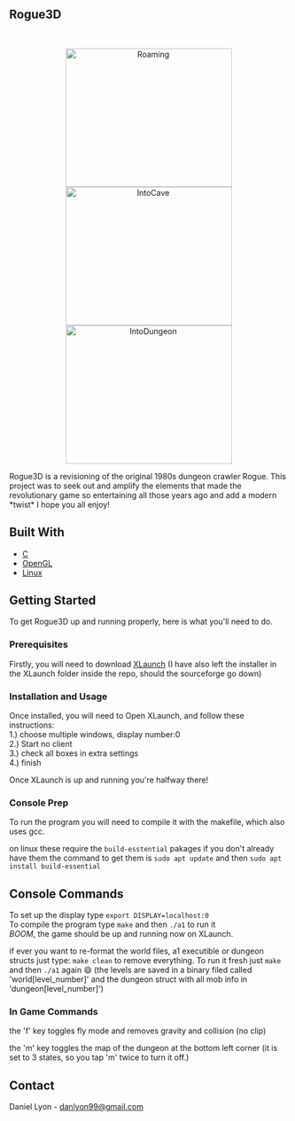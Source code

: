## Rogue3D
<br />
<p align="center">
    <img src="gifs/Roaming.gif" alt="Roaming" width="300" height="250">
    <img src="gifs/IntoCave.gif" alt="IntoCave" width="300" height="250">
    <img src="gifs/IntoDungeon.gif" alt="IntoDungeon" width="300" height="250">
</p>
Rogue3D is a revisioning  of the original 1980s dungeon crawler Rogue.
This project was to seek out and amplify the elements that made the revolutionary game so entertaining all those years ago and 
add a modern *twist* I hope you all enjoy!

## Built With

* [C](https://www.cprogramming.com/tutorial/c-tutorial.html)
* [OpenGL](https://www.opengl.org/)
* [Linux](https://www.linux.org/)

## Getting Started 
To get Rogue3D up and running properly, here is what you'll need to do.

### Prerequisites

Firstly, you will need to download [XLaunch](https://sourceforge.net/projects/vcxsrv/)
(I have also left the installer in the XLaunch folder inside the repo, should the sourceforge go down)

### Installation and Usage

Once installed, you will need to Open XLaunch, and follow these instructions:<br>
1.) choose multiple windows, display number:0<br>
2.) Start no client<br>
3.) check all boxes in extra settings<br>
4.) finish

Once XLaunch is up and running you're halfway there!

### Console Prep

To run the program you will need to compile it with the makefile, which also uses gcc.

on linux these require the ``build-esstential`` pakages
if you don't already have them the command to get them is
``sudo apt update`` and then ``sudo apt install build-essential``

## Console Commands
To set up the display type `export DISPLAY=localhost:0`<br>
To compile the program type `make` and then `./a1` to run it<br>
*BOOM*, the game should be up and running now on XLaunch.

if ever you want to re-format the world files, a1 executible or dungeon structs just type:
``make clean`` to remove everything. To run it fresh just  ``make`` and then ``./a1`` again :smile:
(the levels are saved in a binary filed called 'world[level_number]' and the dungeon struct with all mob info in 'dungeon[level_number]')

### In Game Commands
the 'f' key toggles fly mode and removes gravity and collision (no clip)

the 'm' key toggles the map of the dungeon at the bottom left corner (it is set to 3 states, so you tap 'm' twice to turn it off.)


<!-- CONTACT -->
## Contact

Daniel Lyon - danlyon99@gmail.com

